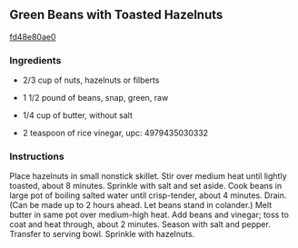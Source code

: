 ## Green Beans with Toasted Hazelnuts

[fd48e80ae0](http://www.epicurious.com/recipes/food/views/green-beans-with-toasted-hazelnuts-105816)

### Ingredients

 - 2/3 cup of nuts, hazelnuts or filberts

 - 1 1/2 pound of beans, snap, green, raw

 - 1/4 cup of butter, without salt

 - 2 teaspoon of rice vinegar, upc: 4979435030332

### Instructions

Place hazelnuts in small nonstick skillet. Stir over medium heat until lightly toasted, about 8 minutes. Sprinkle with salt and set aside. Cook beans in large pot of boiling salted water until crisp-tender, about 4 minutes. Drain. (Can be made up to 2 hours ahead. Let beans stand in colander.) Melt butter in same pot over medium-high heat. Add beans and vinegar; toss to coat and heat through, about 2 minutes. Season with salt and pepper. Transfer to serving bowl. Sprinkle with hazelnuts.